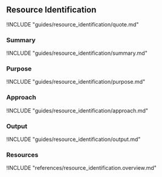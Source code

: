 ## Resource Identification

!INCLUDE "guides/resource_identification/quote.md"

### Summary

!INCLUDE "guides/resource_identification/summary.md"

### Purpose

!INCLUDE "guides/resource_identification/purpose.md"

### Approach

!INCLUDE "guides/resource_identification/approach.md"

### Output

!INCLUDE "guides/resource_identification/output.md"

### Resources

!INCLUDE "references/resource_identification.overview.md"
